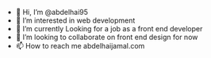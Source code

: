 - 👋 Hi, I’m @abdelhai95
- 👀 I’m interested in web development 
- 🌱 I’m currently  Looking for a job as a front end developer
- 💞️ I’m looking to collaborate on front end design for now 
- 📫 How to reach me abdelhaijamal.com

<!---
abdelhai95/abdelhai95 is a ✨ special ✨ repository because its `README.md` (this file) appears on your GitHub profile.
You can click the Preview link to take a look at your changes.
--->
